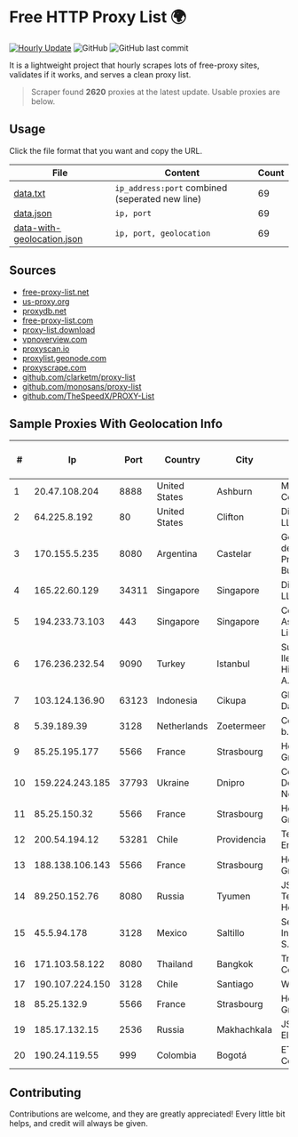 
# Free HTTP Proxy List 🌍

[![Hourly Update](https://github.com/mertguvencli/http-proxy-list/actions/workflows/main.yml/badge.svg?branch=main)](https://github.com/mertguvencli/http-proxy-list/actions/workflows/main.yml)
![GitHub](https://img.shields.io/github/license/mertguvencli/http-proxy-list)
![GitHub last commit](https://img.shields.io/github/last-commit/mertguvencli/http-proxy-list)

It is a lightweight project that hourly scrapes lots of free-proxy sites, validates if it works, and serves a clean proxy list.


> Scraper found **2620** proxies at the latest update. Usable proxies are below.

## Usage

Click the file format that you want and copy the URL.


|File|Content|Count|
|----|-------|-----|
|[data.txt](https://raw.githubusercontent.com/mertguvencli/http-proxy-list/main/proxy-list/data.txt)|`ip_address:port` combined (seperated new line)|69|
|[data.json](https://raw.githubusercontent.com/mertguvencli/http-proxy-list/main/proxy-list/data.json)|`ip, port`|69|
|[data-with-geolocation.json](https://raw.githubusercontent.com/mertguvencli/http-proxy-list/main/proxy-list/data-with-geolocation.json)|`ip, port, geolocation`|69|

## Sources

* [free-proxy-list.net](https://free-proxy-list.net)
* [us-proxy.org](https://www.us-proxy.org)
* [proxydb.net](http://proxydb.net)
* [free-proxy-list.com](https://free-proxy-list.com/?page=&port=&type%5B%5D=http&type%5B%5D=https&up_time=0&search=Search)
* [proxy-list.download](https://www.proxy-list.download/HTTP)
* [vpnoverview.com](https://vpnoverview.com/privacy/anonymous-browsing/free-proxy-servers)
* [proxyscan.io](https://www.proxyscan.io)
* [proxylist.geonode.com](https://proxylist.geonode.com/api/proxy-list?limit=300&page=1&sort_by=lastChecked&sort_type=desc&protocols=http,https)
* [proxyscrape.com](https://api.proxyscrape.com/v2/?request=displayproxies&protocol=http&timeout=10000&country=all&ssl=all&anonymity=all)
* [github.com/clarketm/proxy-list](https://raw.githubusercontent.com/clarketm/proxy-list/master/proxy-list-raw.txt)
* [github.com/monosans/proxy-list](https://raw.githubusercontent.com/monosans/proxy-list/main/proxies/http.txt)
* [github.com/TheSpeedX/PROXY-List](https://raw.githubusercontent.com/TheSpeedX/PROXY-List/master/http.txt)


## Sample Proxies With Geolocation Info

|#|Ip|Port|Country|City|Internet Service Provider|
|-|--|----|-------|----|-------------------------|
|1|20.47.108.204|8888|United States|Ashburn|Microsoft Corporation|
|2|64.225.8.192|80|United States|Clifton|DigitalOcean, LLC|
|3|170.155.5.235|8080|Argentina|Castelar|Gobernacion de la Provincia de Buenos Aires|
|4|165.22.60.129|34311|Singapore|Singapore|DigitalOcean, LLC|
|5|194.233.73.103|443|Singapore|Singapore|Contabo Asia Private Limited|
|6|176.236.232.54|9090|Turkey|Istanbul|Superonline Iletisim Hizmetleri A.S.|
|7|103.124.136.90|63123|Indonesia|Cikupa|Global Media Data Prima|
|8|5.39.189.39|3128|Netherlands|Zoetermeer|ColoCenter b.v.|
|9|85.25.195.177|5566|France|Strasbourg|Host Europe GmbH|
|10|159.224.243.185|37793|Ukraine|Dnipro|Content Delivery Network LTD|
|11|85.25.150.32|5566|France|Strasbourg|Host Europe GmbH|
|12|200.54.194.12|53281|Chile|Providencia|Telefonica Empresas|
|13|188.138.106.143|5566|France|Strasbourg|Host Europe GmbH|
|14|89.250.152.76|8080|Russia|Tyumen|JSC "ER-Telecom Holding"|
|15|45.5.94.178|3128|Mexico|Saltillo|Señal Interactiva, S.A De C.V|
|16|171.103.58.122|8080|Thailand|Bangkok|True Internet Co., Ltd.|
|17|190.107.224.150|3128|Chile|Santiago|WOM S.A.|
|18|85.25.132.9|5566|France|Strasbourg|Host Europe GmbH|
|19|185.17.132.15|2536|Russia|Makhachkala|JSC Elektrosvyaz|
|20|190.24.119.55|999|Colombia|Bogotá|ETB - Colombia|



## Contributing

Contributions are welcome, and they are greatly appreciated! Every
little bit helps, and credit will always be given.

